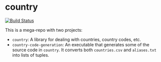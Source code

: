 # country

[![Build Status](https://travis-ci.org/andrewthad/country.svg?branch=master&status=started)](https://travis-ci.org/github/andrewthad/country)

This is a mega-repo with two projects:

- `country`: A library for dealing with countries, country codes, etc.
- `country-code-generation`: An executable that generates some of the
  source code in `country`. It converts both `countries.csv` and
  `aliases.txt` into lists of tuples.


